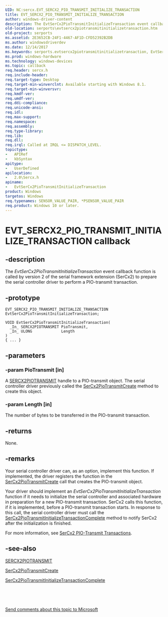 ```yaml
---
UID: NC:sercx.EVT_SERCX2_PIO_TRANSMIT_INITIALIZE_TRANSACTION
title: EVT_SERCX2_PIO_TRANSMIT_INITIALIZE_TRANSACTION
author: windows-driver-content
description: The EvtSerCx2PioTransmitInitializeTransaction event callback function is called by version 2 of the serial framework extension (SerCx2) to prepare the serial controller driver to perform a PIO-transmit transaction.
old-location: serports\evtsercx2piotransmitinitializetransaction.htm
old-project: serports
ms.assetid: 2E3652CB-24F1-4467-AF1D-CFD52392B2DB
ms.author: windowsdriverdev
ms.date: 12/14/2017
ms.keywords: serports.evtsercx2piotransmitinitializetransaction, EvtSerCx2PioTransmitInitializeTransaction callback function [Serial Ports], EvtSerCx2PioTransmitInitializeTransaction, EVT_SERCX2_PIO_TRANSMIT_INITIALIZE_TRANSACTION, EVT_SERCX2_PIO_TRANSMIT_INITIALIZE_TRANSACTION, 2/EvtSerCx2PioTransmitInitializeTransaction
ms.prod: windows-hardware
ms.technology: windows-devices
ms.topic: callback
req.header: sercx.h
req.include-header: 
req.target-type: Desktop
req.target-min-winverclnt: Available starting with Windows 8.1.
req.target-min-winversvr: 
req.kmdf-ver: 
req.umdf-ver: 
req.ddi-compliance: 
req.unicode-ansi: 
req.idl: 
req.max-support: 
req.namespace: 
req.assembly: 
req.type-library: 
req.lib: 
req.dll: 
req.irql: Called at IRQL <= DISPATCH_LEVEL.
topictype:
-	APIRef
-	kbSyntax
apitype:
-	UserDefined
apilocation:
-	2.0\Sercx.h
apiname:
-	EvtSerCx2PioTransmitInitializeTransaction
product: Windows
targetos: Windows
req.typenames: SENSOR_VALUE_PAIR, *PSENSOR_VALUE_PAIR
req.product: Windows 10 or later.
---
```


# EVT_SERCX2_PIO_TRANSMIT_INITIALIZE_TRANSACTION callback


## -description


The <i>EvtSerCx2PioTransmitInitializeTransaction</i> event callback function is called by version 2 of the serial framework extension (SerCx2) to prepare the serial controller driver to perform a PIO-transmit transaction.


## -prototype


````
EVT_SERCX2_PIO_TRANSMIT_INITIALIZE_TRANSACTION EvtSerCx2PioTransmitInitializeTransaction;

VOID EvtSerCx2PioTransmitInitializeTransaction(
  _In_ SERCX2PIOTRANSMIT PioTransmit,
  _In_ ULONG             Length
)
{ ... }
````


## -parameters




### -param PioTransmit [in]

A <a href="https://docs.microsoft.com/en-us/windows-hardware/drivers/serports/sercx2-object-handles">SERCX2PIOTRANSMIT</a> handle to a PIO-transmit object. The serial controller driver previously called the <a href="..\sercx\nf-sercx-sercx2piotransmitcreate.md">SerCx2PioTransmitCreate</a> method to create this object.


### -param Length [in]

The number of bytes to be transferred in the PIO-transmit transaction.


## -returns


None.



## -remarks


Your serial controller driver can, as an option, implement this function. If implemented, the driver registers the function in the <a href="..\sercx\nf-sercx-sercx2piotransmitcreate.md">SerCx2PioTransmitCreate</a> call that creates the PIO-transmit object.

Your driver should implement an <i>EvtSerCx2PioTransmitInitializeTransaction</i> function if it needs to initialize the serial controller and associated hardware in preparation for a new PIO-transmit transaction. SerCx2 calls this function, if it is implemented, before a PIO-transmit transaction starts. In response to this call, the serial controller driver must call the <a href="..\sercx\nf-sercx-sercx2piotransmitinitializetransactioncomplete.md">SerCx2PioTransmitInitializeTransactionComplete</a> method to notify SerCx2 after the initialization is finished.

For more information, see <a href="https://msdn.microsoft.com/3BEF9A3D-1FEF-4626-B07F-1670359062AF">SerCx2 PIO-Transmit Transactions</a>.



## -see-also

<a href="https://docs.microsoft.com/en-us/windows-hardware/drivers/serports/sercx2-object-handles">SERCX2PIOTRANSMIT</a>

<a href="..\sercx\nf-sercx-sercx2piotransmitcreate.md">SerCx2PioTransmitCreate</a>

<a href="..\sercx\nf-sercx-sercx2piotransmitinitializetransactioncomplete.md">SerCx2PioTransmitInitializeTransactionComplete</a>

 

 

<a href="mailto:wsddocfb@microsoft.com?subject=Documentation%20feedback [serports\serports]:%20EVT_SERCX2_PIO_TRANSMIT_INITIALIZE_TRANSACTION callback function%20 RELEASE:%20(12/14/2017)&amp;body=%0A%0APRIVACY STATEMENT%0A%0AWe use your feedback to improve the documentation. We don't use your email address for any other purpose, and we'll remove your email address from our system after the issue that you're reporting is fixed. While we're working to fix this issue, we might send you an email message to ask for more info. Later, we might also send you an email message to let you know that we've addressed your feedback.%0A%0AFor more info about Microsoft's privacy policy, see http://privacy.microsoft.com/en-us/default.aspx." title="Send comments about this topic to Microsoft">Send comments about this topic to Microsoft</a>

